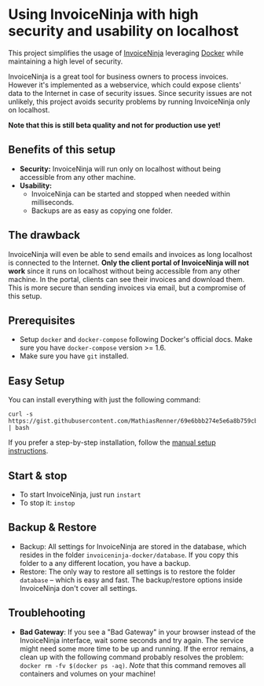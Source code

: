 # Using InvoiceNinja with high security and usability on localhost
This project simplifies the usage of [InvoiceNinja](https://github.com/invoiceninja/invoiceninja) leveraging [Docker](http://docker.com/) while maintaining a high level of security.

InvoiceNinja is a great tool for business owners to process invoices. However it's implemented as a webservice, which could expose clients' data to the Internet in case of security issues. Since security issues are not unlikely, this project avoids security problems by running InvoiceNinja only on localhost.

**Note that this is still beta quality and not for production use yet!**

Benefits of this setup
-----------
- **Security:** InvoiceNinja will run only on localhost without being accessible from any other machine.
- **Usability:**
  - InvoiceNinja can be started and stopped when needed within milliseconds.
  - Backups are as easy as copying one folder.


The drawback
------------
InvoiceNinja will even be able to send emails and invoices as long localhost is connected to the Internet. **Only the client portal of InvoiceNinja will not work** since it runs on localhost without being accessible from any other machine. In the portal, clients can see their invoices and download them. This is more secure than sending invoices via email, but a compromise of this setup.


Prerequisites
---------------
- Setup `docker` and `docker-compose` following Docker's official docs. Make sure you have `docker-compose` version >= 1.6.
- Make sure you have `git` installed.

Easy Setup
---------------
You can install everything with just the following command:

```
curl -s https://gist.githubusercontent.com/MathiasRenner/69e6bbb274e5e6a8b759cb7e21f20b9f/raw/91784ac3a1082dae83f9e5f6580645af63dc846d/install.sh | bash
```

If you prefer a step-by-step installation, follow the [manual setup instructions](https://github.com/MathiasRenner/invoiceninja-docker/blob/master/MANUAL-SETUP.md).


Start & stop
--------------
- To start InvoiceNinja, just run `instart`
- To stop it: `instop`


Backup & Restore
----------------
- Backup: All settings for InvoiceNinja are stored in the database, which resides in the folder `invoiceninja-docker/database`. If you copy this folder to a any different location, you have a backup.
- Restore: The only way to restore all settings is to restore the folder `database` – which is easy and fast. The backup/restore options inside InvoiceNinja don't cover all settings.


Troublehooting
-------------
- **Bad Gateway**: If you see a "Bad Gateway" in your browser instead of the InvoiceNinja interface, wait some seconds and try again. The service might need some more time to be up and running. If the error remains, a clean up with the following command probably resolves the problem: `docker rm -fv $(docker ps -aq)`.  *Note* that this command removes all containers and volumes on your machine!
